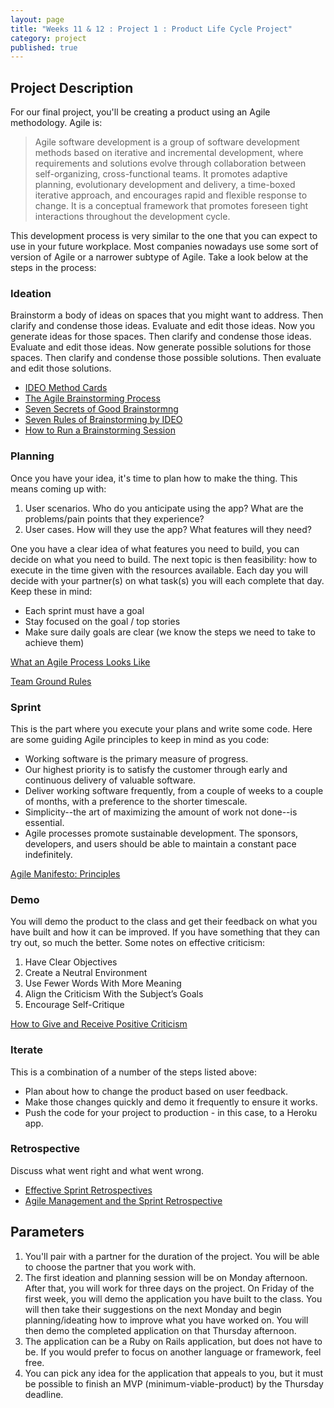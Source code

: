 ```yaml
---
layout: page
title: "Weeks 11 & 12 : Project 1 : Product Life Cycle Project"
category: project
published: true
---
```


## Project Description
For our final project, you'll be creating a product using an Agile methodology. Agile is: 

> Agile software development is a group of software development methods based on iterative and incremental development, where requirements and solutions evolve through collaboration between self-organizing, cross-functional teams. It promotes adaptive planning, evolutionary development and delivery, a time-boxed iterative approach, and encourages rapid and flexible response to change. It is a conceptual framework that promotes foreseen tight interactions throughout the development cycle.

This development process is very similar to the one that you can expect to use in your future workplace.  Most companies nowadays use some sort of version of Agile or a narrower subtype of Agile.  Take a look below at the steps in the process:

### Ideation

Brainstorm a body of ideas on spaces that you might want to address.  Then clarify and condense those ideas.  Evaluate and edit those ideas.  Now you generate ideas for those spaces.  Then clarify and condense those ideas.  Evaluate and edit those ideas.  Now generate possible solutions for those spaces.  Then clarify and condense those possible solutions.  Then evaluate and edit those solutions.

* [IDEO Method Cards](http://www.ideo.com/by-ideo/method-cards)
* [The Agile Brainstorming Process](http://www.enterpriseefficiency.com/author.asp?section_id=2741&doc_id=270374)
* [Seven Secrets of Good Brainstormng](http://www.fastcompany.com/63818/seven-secrets-good-brainstorming)
* [Seven Rules of Brainstorming by IDEO](http://sharkandminnow.com/the-seven-rules-of-brainstorming-created-by-ideo/)
* [How to Run a Brainstorming Session](http://www.inc.com/guides/2010/11/how-to-run-a-brainstorming-session.html/1)

### Planning

Once you have your idea, it's time to plan how to make the thing.  This means coming up with:

1. User scenarios.  Who do you anticipate using the app?  What are the problems/pain points that they experience?
2. User cases.  How will they use the app?  What features will they need?

One you have a clear idea of what features you need to build, you can decide on what you need to build.  The next topic is then feasibility: how to execute in the time given with the resources available. Each day you will decide with your partner(s) on what task(s) you will each complete that day.  Keep these in mind:

* Each sprint must have a goal
* Stay focused on the goal / top stories
* Make sure daily goals are clear (we know the steps we need to take to achieve them)

[What an Agile Process Looks Like](http://www.cio.com/article/174650/What_an_Agile_Process_Looks_Like)

[Team Ground Rules](http://nomad8.com/team-ground-rules/)

### Sprint

This is the part where you execute your plans and write some code.  Here are some guiding Agile principles to keep in mind as you code:

* Working software is the primary measure of progress.
* Our highest priority is to satisfy the customer through early and continuous delivery of valuable software.
* Deliver working software frequently, from a couple of weeks to a couple of months, with a preference to the shorter timescale.
* Simplicity--the art of maximizing the amount of work not done--is essential.
* Agile processes promote sustainable development. The sponsors, developers, and users should be able to maintain a constant pace indefinitely.

[Agile Manifesto: Principles](http://agilemanifesto.org/principles.html)

### Demo

You will demo the product to the class and get their feedback on what you have built and how it can be improved.  If you have something that they can try out, so much the better.  Some notes on effective criticism:

1. Have Clear Objectives
2. Create a Neutral Environment
3. Use Fewer Words With More Meaning
4. Align the Criticism With the Subject’s Goals
5. Encourage Self-Critique

[How to Give and Receive Positive Criticism](http://business.time.com/2013/05/27/how-to-give-and-receive-positive-criticism/)

### Iterate

This is a combination of a number of the steps listed above:

* Plan about how to change the product based on user feedback.
* Make those changes quickly and demo it frequently to ensure it works.
* Push the code for your project to production - in this case, to a Heroku app.

### Retrospective

Discuss what went right and what went wrong.

* [Effective Sprint Retrospectives](http://msdn.microsoft.com/en-us/library/jj620912.aspx)
* [Agile Management and the Sprint Retrospective](http://www.dummies.com/how-to/content/agile-management-and-the-sprint-retrospective.html)

## Parameters

1. You'll pair with a partner for the duration of the project.  You will be able to choose the partner that you work with.
2. The first ideation and planning session will be on Monday afternoon.  After that, you will work for three days on the project.  On Friday of the first week, you will demo the application you have built to the class. You will then take their suggestions on the next Monday and begin planning/ideating how to improve what you have worked on.  You will then demo the completed application on that Thursday afternoon.   
3. The application can be a Ruby on Rails application, but does not have to be.  If you would prefer to focus on another language or framework, feel free.
4. You can pick any idea for the application that appeals to you, but it must be possible to finish an MVP (minimum-viable-product) by the Thursday deadline.